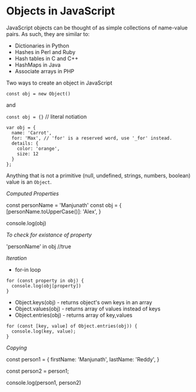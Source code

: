 # Objects in JavaScript

JavaScript objects can be thought of as simple collections of name-value pairs. As such, they are similar to:

- Dictionaries in Python
- Hashes in Perl and Ruby
- Hash tables in C and C++
- HashMaps in Java
- Associate arrays in PHP

Two ways to create an object in JavaScript

`const obj = new Object()`

and

`const obj = {}` // literal notiation

```
var obj = {
  name: 'Carrot',
  for: 'Max', // 'for' is a reserved word, use '_for' instead.
  details: {
    color: 'orange',
    size: 12
  }
};
```

Anything that is not a primitive (null, undefined, strings, numbers, boolean) value is an `Object`.

*Computed Properties*

const personName = 'Manjunath'
const obj = {
  [personName.toUpperCase()]: 'Alex',
}

console.log(obj)

*To check for existance of property*

'personName' in obj //true

*Iteration*

- for-in loop

```
for (const property in obj) {
  console.log(obj[property])
}
```

- Object.keys(obj) - returns object's own keys in an array
- Object.values(obj) - returns array of values instead of keys
- Object.entries(obj) - returns array of key,values
```
for (const [key, value] of Object.entries(obj)) {
  console.log(key, value);
}
```

*Copying*

const person1 = {
  firstName: 'Manjunath',
  lastName: 'Reddy',
}

const person2 = person1;

console.log(person1, person2)